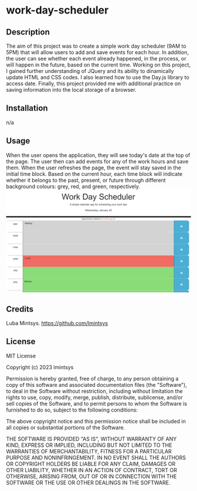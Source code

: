 # work-day-scheduler

## Description

The aim of this project was to create a simple work day scheduler (9AM to 5PM) that will allow users to add and save events for each hour. In addition, the user can see whether each event already happened, in the process, or will happen in the future, based on the current time.
Working on this project, I gained further understanding of JQuery and its ability to dinamically update HTML and CSS codes. I also learned how to use the Day.js library to access date. Finally, this project provided me with additional practice on saving information into the local storage of a browser.

## Installation

n/a

## Usage

When the user opens the application, they will see today's date at the top of the page. The user then can add events for any of the work hours and save them. When the user refreshes the page, the event will stay saved in the initial time block. Based on the current hour, each time block will indicate whether it belongs to the past, present, or future through different background colours: grey, red, and green, respectively.  
![day](assets/sample-day.jpg)

## Credits

Luba Mintsys. https://github.com/lmintsys

## License

MIT License

Copyright (c) 2023 lmintsys

Permission is hereby granted, free of charge, to any person obtaining a copy
of this software and associated documentation files (the "Software"), to deal
in the Software without restriction, including without limitation the rights
to use, copy, modify, merge, publish, distribute, sublicense, and/or sell
copies of the Software, and to permit persons to whom the Software is
furnished to do so, subject to the following conditions:

The above copyright notice and this permission notice shall be included in all
copies or substantial portions of the Software.

THE SOFTWARE IS PROVIDED "AS IS", WITHOUT WARRANTY OF ANY KIND, EXPRESS OR
IMPLIED, INCLUDING BUT NOT LIMITED TO THE WARRANTIES OF MERCHANTABILITY,
FITNESS FOR A PARTICULAR PURPOSE AND NONINFRINGEMENT. IN NO EVENT SHALL THE
AUTHORS OR COPYRIGHT HOLDERS BE LIABLE FOR ANY CLAIM, DAMAGES OR OTHER
LIABILITY, WHETHER IN AN ACTION OF CONTRACT, TORT OR OTHERWISE, ARISING FROM,
OUT OF OR IN CONNECTION WITH THE SOFTWARE OR THE USE OR OTHER DEALINGS IN THE
SOFTWARE.

